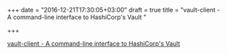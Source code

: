 +++
date = "2016-12-21T17:30:05+03:00"
draft = true
title = "vault-client - A command-line interface to HashiCorp's Vault "

+++

<p><a href="https://t.co/dIh4jCCCGz">vault-client - A command-line interface to HashiCorp's Vault </a></p>
